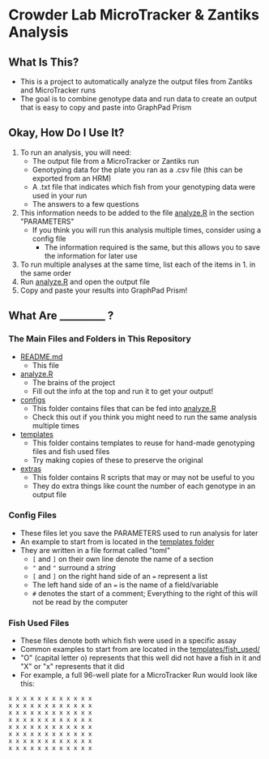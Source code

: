 # Crowder Lab MicroTracker & Zantiks Analysis

## What Is This?

- This is a project to automatically analyze the output files from Zantiks and MicroTracker runs
- The goal is to combine genotype data and run data to create an output that is easy to copy and paste into GraphPad Prism

## Okay, How Do I Use It?

1. To run an analysis, you will need:
    - The output file from a MicroTracker or Zantiks run
    - Genotyping data for the plate you ran as a .csv file (this can be exported from an HRM)
    - A .txt file that indicates which fish from your genotyping data were used in your run
    - The answers to a few questions
2. This information needs to be added to the file [analyze.R](analyze.R) in the section "PARAMETERS"
    - If you think you will run this analysis multiple times, consider using a config file
        - The information required is the same, but this allows you to save the information for later use
3. To run multiple analyses at the same time, list each of the items in 1. in the same order
4. Run [analyze.R](analyze.R) and open the output file
5. Copy and paste your results into GraphPad Prism!

## What Are _________ ?

### The Main Files and Folders in This Repository

- [README.md](README.md)
    - This file
- [analyze.R](analyze.R)
    - The brains of the project
    - Fill out the info at the top and run it to get your output!
- [configs](configs/)
    - This folder contains files that can be fed into [analyze.R](analyze.R)
    - Check this out if you think you might need to run the same analysis multiple times
- [templates](templates/)
    - This folder contains templates to reuse for hand-made genotyping files and fish used files
    - Try making copies of these to preserve the original
- [extras](extras/)
    - This folder contains R scripts that may or may not be useful to you
    - They do extra things like count the number of each genotype in an output file

### Config Files

- These files let you save the PARAMETERS used to run analysis for later
- An example to start from is located in the [templates folder](templates/config.toml)
- They are written in a file format called "toml"
    - `[` and `]` on their own line denote the name of a section
    - `"` and `"` surround a *string*
    - `[` and `]` on the right hand side of an `=` represent a list
    - The left hand side of an `=` is the name of a field/variable
    - `#` denotes the start of a comment; Everything to the right of this will not be read by the computer

### Fish Used Files

- These files denote both which fish were used in a specific assay
- Common examples to start from are located in the [templates/fish_used/](templates/fish_used/)
- "O" (capital letter o) represents that this well did not have a fish in it and "X" or "x" represents that it did
- For example, a full 96-well plate for a MicroTracker Run would look like this:
```
x x x x x x x x x x x x
x x x x x x x x x x x x
x x x x x x x x x x x x
x x x x x x x x x x x x
x x x x x x x x x x x x
x x x x x x x x x x x x
x x x x x x x x x x x x
x x x x x x x x x x x x
```
